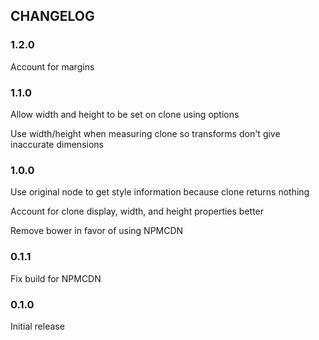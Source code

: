 ## CHANGELOG
### 1.2.0
Account for margins

### 1.1.0
Allow width and height to be set on clone using options

Use width/height when measuring clone so transforms don't give inaccurate dimensions

### 1.0.0
Use original node to get style information because clone returns nothing

Account for clone display, width, and height properties better

Remove bower in favor of using NPMCDN

### 0.1.1
Fix build for NPMCDN

### 0.1.0
Initial release
